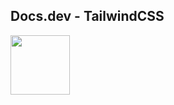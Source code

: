 ## Docs.dev - TailwindCSS

<img src="https://github.com/Ninja-Vikash/web_assets/blob/main/icons_svg/REACTJS.svg" height="95px" align="left">